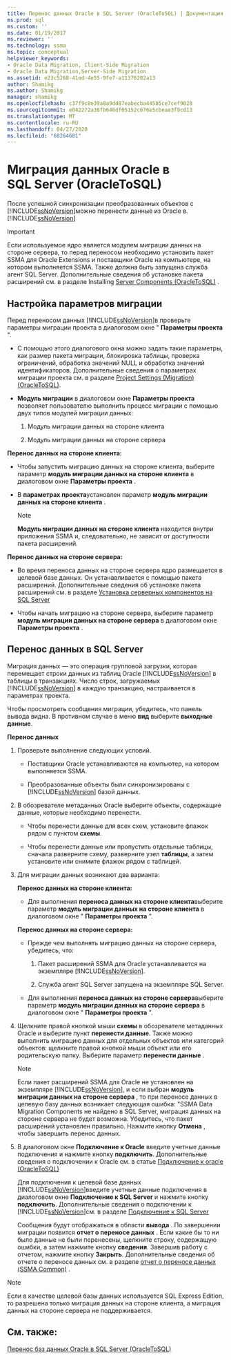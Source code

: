 ```yaml
---
title: Перенос данных Oracle в SQL Server (OracleToSQL) | Документация Майкрософт
ms.prod: sql
ms.custom: ''
ms.date: 01/19/2017
ms.reviewer: ''
ms.technology: ssma
ms.topic: conceptual
helpviewer_keywords:
- Oracle Data Migration, Client-Side Migration
- Oracle Data Migration,Server-Side Migration
ms.assetid: e23c5268-41ed-4e55-9fe7-a11376202a13
author: Shamikg
ms.author: Shamikg
manager: shamikg
ms.openlocfilehash: c37f9c8e39a8a9dd87eabecba445b5ce7cef9028
ms.sourcegitcommit: e042272a38fb646df05152c676e5cbeae3f9cd13
ms.translationtype: MT
ms.contentlocale: ru-RU
ms.lasthandoff: 04/27/2020
ms.locfileid: "68264681"
---
```

# <a name="migrating-oracle-data-into-sql-server-oracletosql"></a>Миграция данных Oracle в SQL Server (OracleToSQL)
После успешной синхронизации преобразованных объектов с [!INCLUDE[ssNoVersion](../../includes/ssnoversion-md.md)]можно перенести данные из Oracle в. [!INCLUDE[ssNoVersion](../../includes/ssnoversion-md.md)]  
  
> [!IMPORTANT]  
> Если используемое ядро является модулем миграции данных на стороне сервера, то перед переносом необходимо установить пакет SSMA для Oracle Extensions и поставщики Oracle на компьютере, на котором выполняется SSMA. Также должна быть запущена служба агент SQL Server. Дополнительные сведения об установке пакета расширений см. в разделе Installing [Server Components (OracleToSQL)](https://msdn.microsoft.com/33070e5f-4e39-4b70-ae81-b8af6e4983c5) .  
  
## <a name="setting-migration-options"></a>Настройка параметров миграции  
Перед переносом данных [!INCLUDE[ssNoVersion](../../includes/ssnoversion-md.md)]в проверьте параметры миграции проекта в диалоговом окне " **Параметры проекта** ".  
  
-   С помощью этого диалогового окна можно задать такие параметры, как размер пакета миграции, блокировка таблицы, проверка ограничений, обработка значений NULL и обработка значений идентификаторов. Дополнительные сведения о параметрах миграции проекта см. в разделе [Project Settings (Migration) (OracleToSQL)](https://msdn.microsoft.com/fcd6b988-633b-4b2b-9f36-6368b5e86b60).  
  
-   **Модуль миграции** в диалоговом окне **Параметры проекта** позволяет пользователю выполнить процесс миграции с помощью двух типов модулей миграции данных:  
  
    1.  Модуль миграции данных на стороне клиента  
  
    2.  Модуль миграции данных на стороне сервера  
  
**Перенос данных на стороне клиента:**  
  
-   Чтобы запустить миграцию данных на стороне клиента, выберите параметр **модуль миграции данных на стороне клиента** в диалоговом окне **Параметры проекта** .  
  
-   В **параметрах проекта**установлен параметр **модуль миграции данных на стороне клиента** .  
  
    > [!NOTE]  
    > **Модуль миграции данных на стороне клиента** находится внутри приложения SSMA и, следовательно, не зависит от доступности пакета расширений.  
  
**Перенос данных на стороне сервера:**  
  
-   Во время переноса данных на стороне сервера ядро размещается в целевой базе данных. Он устанавливается с помощью пакета расширений. Дополнительные сведения об установке пакета расширений см. в разделе [Установка серверных компонентов на SQL Server](installing-ssma-components-on-sql-server-oracletosql.md)  
  
-   Чтобы начать миграцию на стороне сервера, выберите параметр **модуль миграции данных на стороне сервера** в диалоговом окне **Параметры проекта** .  
  
## <a name="migrating-data-to-sql-server"></a>Перенос данных в SQL Server  
Миграция данных — это операция групповой загрузки, которая перемещает строки данных из таблиц Oracle [!INCLUDE[ssNoVersion](../../includes/ssnoversion-md.md)] в таблицы в транзакциях. Число строк, загружаемых [!INCLUDE[ssNoVersion](../../includes/ssnoversion-md.md)] в каждую транзакцию, настраивается в параметрах проекта.  
  
Чтобы просмотреть сообщения миграции, убедитесь, что панель вывода видна. В противном случае в меню **вид** выберите **выходные данные**.  
  
**Перенос данных**  
  
1.  Проверьте выполнение следующих условий.  
  
    -   Поставщики Oracle устанавливаются на компьютер, на котором выполняется SSMA.  
  
    -   Преобразованные объекты были синхронизированы с [!INCLUDE[ssNoVersion](../../includes/ssnoversion-md.md)] базой данных.  
  
2.  В обозревателе метаданных Oracle выберите объекты, содержащие данные, которые необходимо перенести.  
  
    -   Чтобы перенести данные для всех схем, установите флажок рядом с пунктом **схемы**.  
  
    -   Чтобы перенести данные или пропустить отдельные таблицы, сначала разверните схему, разверните узел **таблицы**, а затем установите или снимите флажок рядом с таблицей.  
  
3.  Для миграции данных возникают два варианта:  
  
    **Перенос данных на стороне клиента:**  
  
    -   Для выполнения **переноса данных на стороне клиента**выберите параметр **модуль миграции данных на стороне клиента** в диалоговом окне " **Параметры проекта** ".  
  
    **Перенос данных на стороне сервера:**  
  
    -   Прежде чем выполнять миграцию данных на стороне сервера, убедитесь, что:  
  
        1.  Пакет расширений SSMA для Oracle устанавливается на экземпляре [!INCLUDE[ssNoVersion](../../includes/ssnoversion-md.md)].  
  
        2.  Служба агент SQL Server запущена на экземпляре SQL Server.  
  
    -   Для выполнения **переноса данных на стороне сервера**выберите параметр **модуль миграции данных на стороне сервера** в диалоговом окне " **Параметры проекта** ".  
  
4.  Щелкните правой кнопкой мыши **схемы** в обозревателе метаданных Oracle и выберите пункт **перенести данные**. Также можно выполнить миграцию данных для отдельных объектов или категорий объектов: щелкните правой кнопкой мыши объект или его родительскую папку. Выберите параметр **перенести данные** .  
  
    > [!NOTE]  
    > Если пакет расширений SSMA для Oracle не установлен на экземпляре [!INCLUDE[ssNoVersion](../../includes/ssnoversion-md.md)], и если выбран **модуль миграции данных на стороне сервера** , то при переносе данных в целевую базу данных возникает следующая ошибка: "SSMA Data Migration Components не найдено в SQL Server, миграция данных на стороне сервера не будет возможна. Убедитесь, что пакет расширений установлен правильно. Нажмите кнопку **Отмена** , чтобы завершить перенос данных.  
  
5.  В диалоговом окне **Подключение к Oracle** введите учетные данные подключения и нажмите кнопку **подключить**. Дополнительные сведения о подключении к Oracle см. в статье [Подключение к oracle &#40;OracleToSQL&#41;](../../ssma/oracle/connect-to-oracle-oracletosql.md)  
  
    Для подключения к целевой базе данных [!INCLUDE[ssNoVersion](../../includes/ssnoversion-md.md)]введите учетные данные подключения в диалоговом окне **Подключение к SQL Server** и нажмите кнопку **подключить**. Дополнительные сведения о подключении к [!INCLUDE[ssNoVersion](../../includes/ssnoversion-md.md)]см. в разделе [Подключение к SQL Server](https://msdn.microsoft.com/bb8c4bde-cfc2-4636-92ae-5dd24abe9536)  
  
    Сообщения будут отображаться в области **вывода** . По завершении миграции появится **отчет о переносе данных** . Если какие бы то ни было данные не были перенесены, щелкните строку, содержащую ошибки, а затем нажмите кнопку **сведения**. Завершив работу с отчетом, нажмите кнопку **Закрыть**. Дополнительные сведения об отчете о переносе данных см. в разделе [отчет о переносе данных (SSMA Common)](https://msdn.microsoft.com/bbfb9d88-5a98-4980-8d19-c5d78bd0d241) .  
  
> [!NOTE]  
> Если в качестве целевой базы данных используется SQL Express Edition, то разрешена только миграция данных на стороне клиента, а миграция данных на стороне сервера не поддерживается.  
  
## <a name="see-also"></a>См. также:  
[Перенос баз данных Oracle в SQL Server &#40;OracleToSQL&#41;](../../ssma/oracle/migrating-oracle-databases-to-sql-server-oracletosql.md)  
  
